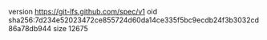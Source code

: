 version https://git-lfs.github.com/spec/v1
oid sha256:7d234e52023472ce855724d60da14ce335f5bc9ecdb24f3b3032cd86a78db944
size 12675

